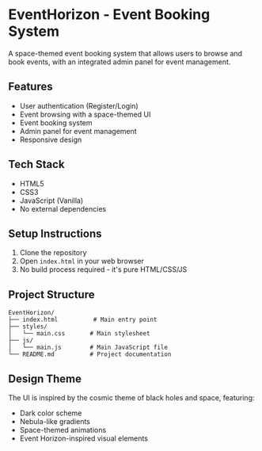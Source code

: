 # EventHorizon - Event Booking System

A space-themed event booking system that allows users to browse and book events, with an integrated admin panel for event management.

## Features

- User authentication (Register/Login)
- Event browsing with a space-themed UI
- Event booking system
- Admin panel for event management
- Responsive design

## Tech Stack

- HTML5
- CSS3
- JavaScript (Vanilla)
- No external dependencies

## Setup Instructions

1. Clone the repository
2. Open `index.html` in your web browser
3. No build process required - it's pure HTML/CSS/JS

## Project Structure

```
EventHorizon/
├── index.html          # Main entry point
├── styles/
│   └── main.css       # Main stylesheet
├── js/
│   └── main.js        # Main JavaScript file
└── README.md          # Project documentation
```

## Design Theme

The UI is inspired by the cosmic theme of black holes and space, featuring:

- Dark color scheme
- Nebula-like gradients
- Space-themed animations
- Event Horizon-inspired visual elements

